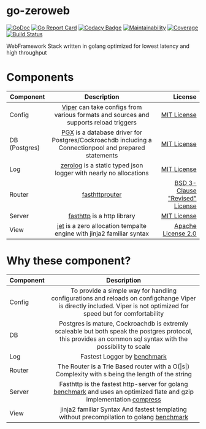# go-zeroweb
[![GoDoc](https://godoc.org/github.com/godofdream/go-zeroweb?status.png)](http://godoc.org/github.com/godofdream/go-zeroweb)
[![Go Report Card](https://goreportcard.com/badge/github.com/godofdream/go-zeroweb)](https://goreportcard.com/report/github.com/godofdream/go-zeroweb)
[![Codacy Badge](https://api.codacy.com/project/badge/Grade/8e13858e0e064c77902b082966520a60)](https://www.codacy.com/app/godofdream/go-zeroweb?utm_source=github.com&amp;utm_medium=referral&amp;utm_content=godofdream/go-zeroweb&amp;utm_campaign=Badge_Grade)
[![Maintainability](https://api.codeclimate.com/v1/badges/0df317e347fb9cc9747c/maintainability)](https://codeclimate.com/github/godofdream/go-zeroweb/maintainability)
[![Coverage](http://gocover.io/_badge/github.com/godofdream/go-zeroweb)](http://gocover.io/github.com/godofdream/go-zeroweb)
[![Build Status](https://travis-ci.org/godofdream/go-zeroweb.svg)](https://travis-ci.org/godofdream/go-zeroweb)


WebFramework Stack written in golang optimized for lowest latency and high throughput

# Components
| Component     | Description   | License  |
| ------------- |:-------------:| -----:|
| Config        | [Viper](https://godoc.org/github.com/spf13/viper) can take configs from various formats and sources and supports reload triggers | [MIT License](https://github.com/spf13/viper/blob/master/LICENSE) |
| DB (Postgres) | [PGX](https://godoc.org/github.com/jackc/pgx) is a database driver for Postgres/Cockroachdb including a Connectionpool and prepared statements  | [MIT License](https://github.com/jackc/pgx/blob/master/LICENSE)   |
| Log           | [zerolog](https://godoc.org/github.com/rs/zerolog) is a static typed json logger with nearly no allocations | [MIT License](https://github.com/rs/zerolog/blob/master/LICENSE)    |
| Router        | [fasthttprouter](https://godoc.org/github.com/godofdream/fasthttprouter)      | [BSD 3-Clause "Revised" License](https://github.com/godofdream/fasthttprouter/blob/master/LICENSE)    |
| Server        | [fasthttp](https://godoc.org/github.com/godofdream/fasthttp) is a http library      | [MIT License](https://github.com/godofdream/fasthttp/blob/master/LICENSE)  |
| View          | [jet](https://godoc.org/github.com/godofdream/jet) is a zero allocation tempalte engine with jinja2 familiar syntax | [Apache License 2.0](https://github.com/godofdream/jet/blob/master/LICENSE)   |

# Why these component?
| Component     | Description   |
| ------------- |:-------------:|
| Config        | To provide a simple way for handling configurations and reloads on configchange Viper is directly included. Viper is not optimized for speed but for comfortability  |
| DB            | Postgres is mature, Cockroachdb is extremly scaleable but both speak the postgres protocol, this provides an common sql syntax with the possibility to scale  |
| Log           | Fastest Logger by [benchmark](https://github.com/rs/zerolog#benchmarks) |
| Router        | The Router is a Trie Based router with a Ο(\|s\|) Complexity with s being the length of the string |
| Server        | Fasthttp is the fastest http-server for golang [benchmark](https://www.techempower.com/benchmarks/) and uses an optimized flate and gzip implementation [compress](https://github.com/klauspost/compress)|
| View          | jinja2 familiar Syntax And fastest templating without precompilation to golang [benchmark](https://github.com/SlinSo/goTemplateBenchmark#full-featured-template-engines-1) |
